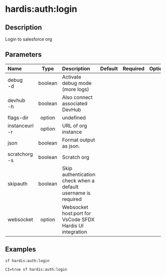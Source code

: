 <!-- This file has been generated with command 'sf hardis:doc:plugin:generate'. Please do not update it manually or it may be overwritten -->
# hardis:auth:login

## Description

Login to salesforce org

## Parameters

| Name               |  Type   | Description                                                   | Default | Required | Options |
|:-------------------|:-------:|:--------------------------------------------------------------|:-------:|:--------:|:-------:|
| debug<br/>-d       | boolean | Activate debug mode (more logs)                               |         |          |         |
| devhub<br/>-h      | boolean | Also connect associated DevHub                                |         |          |         |
| flags-dir          | option  | undefined                                                     |         |          |         |
| instanceurl<br/>-r | option  | URL of org instance                                           |         |          |         |
| json               | boolean | Format output as json.                                        |         |          |         |
| scratchorg<br/>-s  | boolean | Scratch org                                                   |         |          |         |
| skipauth           | boolean | Skip authentication check when a default username is required |         |          |         |
| websocket          | option  | Websocket host:port for VsCode SFDX Hardis UI integration     |         |          |         |

## Examples

```shell
sf hardis:auth:login
```

```shell
CI=true sf hardis:auth:login
```



